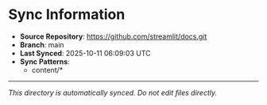 # Sync Information

- **Source Repository**: https://github.com/streamlit/docs.git
- **Branch**: main
- **Last Synced**: 2025-10-11 06:09:03 UTC
- **Sync Patterns**:
  - content/*

---
*This directory is automatically synced. Do not edit files directly.*
